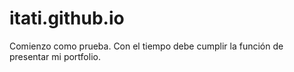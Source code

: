 # itati.github.io

Comienzo como prueba.
Con el tiempo debe cumplir la función de presentar mi portfolio.
